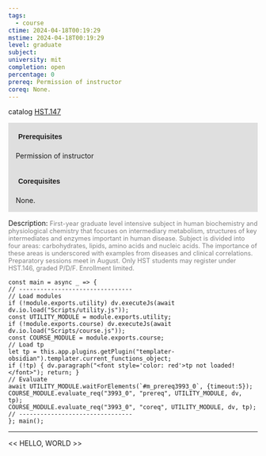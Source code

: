 ```yaml
---
tags:
  - course
ctime: 2024-04-18T00:19:29
mstime: 2024-04-18T00:19:29
level: graduate
subject: 
university: mit
completion: open
percentage: 0
prereq: Permission of instructor
coreq: None.
---
```


catalog [HST.147](http://student.mit.edu/catalog/mHSTa.html#HST.147)

<span style="display: block; padding: 15px; background-color: rgb(100, 100, 100, 0.2);"><font id="m_prereq3993_0" style="display: block; font-family: Arial, sans-serif; font-weight: bold; padding: 5px">Prerequisites</font><br><span id="prereq3993_0">Permission of instructor</span></span>
<span style="display: block; padding: 15px; background-color: rgb(100, 100, 100, 0.2);"><font id="m_coreq3993_0" style="display: block; font-family: Arial, sans-serif; font-weight: bold; padding: 5px">Corequisites</font><br><span id="coreq3993_0">None.</span></span>

<font style="">Description:</font>
<font style="color: grey; font-size: 0.8rem;">First-year graduate level intensive subject in human biochemistry and physiological chemistry that focuses on intermediary metabolism, structures of key intermediates and enzymes important in human disease. Subject is divided into four areas: carbohydrates, lipids, amino acids and nucleic acids. The importance of these areas is underscored with examples from diseases and clinical correlations. Preparatory sessions meet in August. Only HST students may register under HST.146, graded P/D/F. Enrollment limited.</font>

```dataviewjs
const main = async _ => {
// --------------------------------
// Load modules
if (!module.exports.utility) dv.executeJs(await dv.io.load("Scripts/utility.js"));
const UTILITY_MODULE = module.exports.utility;
if (!module.exports.course) dv.executeJs(await dv.io.load("Scripts/course.js"));
const COURSE_MODULE = module.exports.course;
// Load tp
let tp = this.app.plugins.getPlugin("templater-obsidian").templater.current_functions_object;
if (!tp) { dv.paragraph("<font style='color: red'>tp not loaded!</font>"); return; }
// Evaluate
await UTILITY_MODULE.waitForElements(`#m_prereq3993_0`, {timeout:5});
COURSE_MODULE.evaluate_req("3993_0", "prereq", UTILITY_MODULE, dv, tp);
COURSE_MODULE.evaluate_req("3993_0", "coreq", UTILITY_MODULE, dv, tp);
// --------------------------------
}; main();
```

---

<< HELLO, WORLD >>
